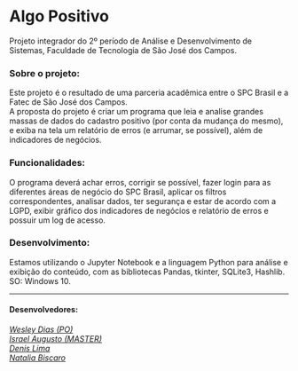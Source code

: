 # Algo Positivo
Projeto integrador do 2º período de Análise e Desenvolvimento de Sistemas, Faculdade de Tecnologia de São José dos Campos.

### Sobre o projeto:
Este projeto é o resultado de uma parceria acadêmica entre o SPC Brasil e a Fatec de São José dos Campos.  
A proposta do projeto é criar um programa que leia e analise grandes massas de dados do cadastro positivo (por conta da mudança do mesmo), e exiba na tela um relatório de erros (e arrumar, se possível), além de indicadores de negócios.

### Funcionalidades:
O programa deverá achar erros, corrigir se possível, fazer login para as diferentes áreas de negócio do SPC Brasil, aplicar os filtros correspondentes, analisar dados, ter segurança e estar de acordo com a LGPD, exibir gráfico dos indicadores de negócios e relatório de erros e possuir um log de acesso.

### Desenvolvimento:
Estamos utilizando o Jupyter Notebook e a linguagem Python para análise e exibição do conteúdo, com as bibliotecas Pandas, tkinter, SQLite3, Hashlib.  
SO: Windows 10.

---
#### Desenvolvedores:  
[*Wesley Dias (PO)*](https://github.com/WeDias)  
[*Israel Augusto (MASTER)*](https://github.com/IsraelAugusto0110)   
[*Denis Lima*](https://github.com/Denis-Lima)  
[*Natalia Biscaro*](https://github.com/NataliaBiscaro)
